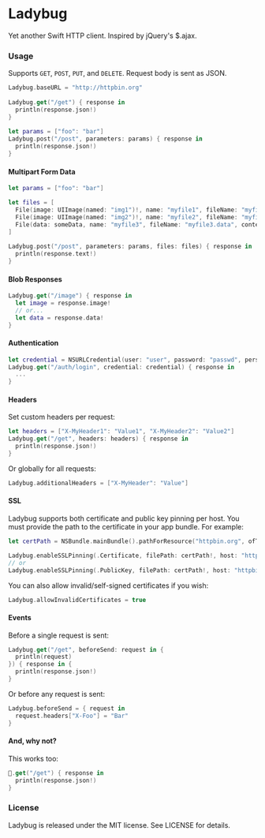 # Ladybug
Yet another Swift HTTP client. Inspired by jQuery's $.ajax.

### Usage

Supports `GET`, `POST`, `PUT`, and `DELETE`. Request body is sent as JSON.

```swift
Ladybug.baseURL = "http://httpbin.org"
  
Ladybug.get("/get") { response in
  println(response.json!)
}
  
let params = ["foo": "bar"]
Ladybug.post("/post", parameters: params) { response in
  println(response.json!)
}
```

#### Multipart Form Data

```swift
let params = ["foo": "bar"]

let files = [
  File(image: UIImage(named: "img1")!, name: "myfile1", fileName: "myfile1.png"),
  File(image: UIImage(named: "img2")!, name: "myfile2", fileName: "myfile2.png"),
  File(data: someData, name: "myfile3", fileName: "myfile3.data", contentType: "application/octet-stream")
]
        
Ladybug.post("/post", parameters: params, files: files) { response in
  println(response.text!)
}
```

#### Blob Responses

```swift
Ladybug.get("/image") { response in
  let image = response.image!
  // or...
  let data = response.data!
}
```

#### Authentication

```swift
let credential = NSURLCredential(user: "user", password: "passwd", persistence: .Permanent)
Ladybug.get("/auth/login", credential: credential) { response in
  ...
}
```

#### Headers

Set custom headers per request:

```swift
let headers = ["X-MyHeader1": "Value1", "X-MyHeader2": "Value2"]
Ladybug.get("/get", headers: headers) { response in
  println(response.json!)
}
```

Or globally for all requests:

```swift
Ladybug.additionalHeaders = ["X-MyHeader": "Value"]
````

#### SSL

Ladybug supports both certificate and public key pinning per host. You must provide the path to the certificate in your app bundle. For example:

```swift
let certPath = NSBundle.mainBundle().pathForResource("httpbin.org", ofType: "cer")

Ladybug.enableSSLPinning(.Certificate, filePath: certPath!, host: "httpbin.org")
// or
Ladybug.enableSSLPinning(.PublicKey, filePath: certPath!, host: "httpbin.org")
```

You can also allow invalid/self-signed certificates if you wish:

```swift
Ladybug.allowInvalidCertificates = true
```

#### Events

Before a single request is sent:

```swift
Ladybug.get("/get", beforeSend: request in {
  println(request)
}) { response in {
  println(response.json!)
}
```

Or before any request is sent:

```swift
Ladybug.beforeSend = { request in
  request.headers["X-Foo"] = "Bar"
}
```

#### And, why not?

This works too:

```swift
🐞.get("/get") { response in
  println(response.json!)
}
```

### License
Ladybug is released under the MIT license. See LICENSE for details.
